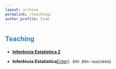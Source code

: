 ```yaml
---
layout: archive
permalink: /teaching/
author_profile: true
---
```


<p style="margin-bottom:.7cm;"></p>

<h2>

<font color="#2980b9">Teaching</font>

</h2>

* [__Inferência Estatística 2__](https://estatup.github.io/teaching/2020-spring-teaching-2/)

* __Inferência Estatística__[Enter](https://estatup.github.io/teaching/2020-spring-teaching-1/){: .btn .btn--success}

